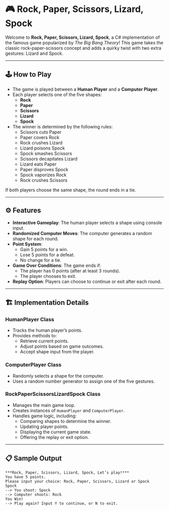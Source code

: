 # 🎮 Rock, Paper, Scissors, Lizard, Spock

Welcome to **Rock, Paper, Scissors, Lizard, Spock**, a C# implementation of the famous game popularized by *The Big Bang Theory*! This game takes the classic rock-paper-scissors concept and adds a quirky twist with two extra gestures: Lizard and Spock. 

---

## 🕹️ **How to Play**
- The game is played between a **Human Player** and a **Computer Player**.
- Each player selects one of the five shapes:
  - **Rock**
  - **Paper**
  - **Scissors**
  - **Lizard**
  - **Spock**
- The winner is determined by the following rules:
  - Scissors cuts Paper  
  - Paper covers Rock  
  - Rock crushes Lizard  
  - Lizard poisons Spock  
  - Spock smashes Scissors  
  - Scissors decapitates Lizard  
  - Lizard eats Paper  
  - Paper disproves Spock  
  - Spock vaporizes Rock  
  - Rock crushes Scissors  

If both players choose the same shape, the round ends in a tie.

---

## ⚙️ **Features**
- **Interactive Gameplay**: The human player selects a shape using console input.  
- **Randomized Computer Moves**: The computer generates a random shape for each round.  
- **Point System**: 
  - Gain 5 points for a win.  
  - Lose 5 points for a defeat.  
  - No change for a tie.  
- **Game Over Conditions**: The game ends if:
  - The player has 0 points (after at least 3 rounds).  
  - The player chooses to exit.  
- **Replay Option**: Players can choose to continue or exit after each round.

---

## 🏗️ **Implementation Details**
### **HumanPlayer Class**
- Tracks the human player’s points.
- Provides methods to:
  - Retrieve current points.
  - Adjust points based on game outcomes.
  - Accept shape input from the player.

### **ComputerPlayer Class**
- Randomly selects a shape for the computer.
- Uses a random number generator to assign one of the five gestures.

### **RockPaperScissorsLizardSpock Class**
- Manages the main game loop.
- Creates instances of `HumanPlayer` and `ComputerPlayer`.
- Handles game logic, including:
  - Comparing shapes to determine the winner.
  - Updating player points.
  - Displaying the current game state.
  - Offering the replay or exit option.

---

## 📋 **Sample Output**
```text
***Rock, Paper, Scissors, Lizard, Spock, Let’s play!***
You have 5 points.
Please input your choice: Rock, Paper, Scissors, Lizard or Spock
Spock
--> You shoot: Spock
--> Computer shoots: Rock
You Win!	
--> Play again? Input Y to continue, or N to exit.
